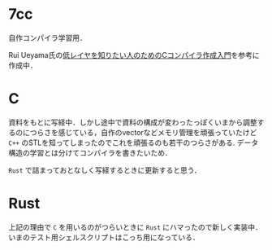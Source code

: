 # 7cc
自作コンパイラ学習用．

Rui Ueyama氏の[低レイヤを知りたい人のためのCコンパイラ作成入門](https://www.sigbus.info/compilerbook/)を参考に作成中．

# C
資料をもとに写経中．しかし途中で資料の構成が変わったっぽくいまから調整するのにつらさを感じている，自作のvectorなどメモリ管理を頑張っていたけど `C++` のSTLを知ってしまったのでこれを頑張るのも若干のつらさがある. データ構造の学習とは分けてコンパイラを書きたいため．

`Rust` で詰まっておとなしく写経するときに更新すると思う．

# Rust
上記の理由で `C` を用いるのがつらいときに `Rust` にハマったので新しく実装中．
いまのテスト用シェルスクリプトはこっち用になっている．
